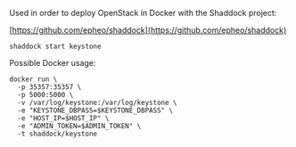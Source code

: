 Used in order to deploy OpenStack in Docker with the Shaddock project:

[https://github.com/epheo/shaddock](https://github.com/epheo/shaddock)

```
shaddock start keystone
```

Possible Docker usage:

```
docker run \
  -p 35357:35357 \
  -p 5000:5000 \
  -v /var/log/keystone:/var/log/keystone \
  -e "KEYSTONE_DBPASS=$KEYSTONE_DBPASS" \
  -e "HOST_IP=$HOST_IP" \
  -e "ADMIN_TOKEN=$ADMIN_TOKEN" \
  -t shaddock/keystone
```
